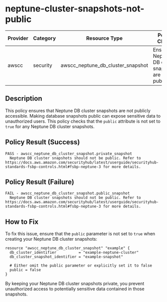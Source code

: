 # neptune-cluster-snapshots-not-public

| Provider | Category | Resource Type | Policy Check | Policy Source |
|----------|----------|--------------|--------------|---------------|
| awscc | security | awscc_neptune_db_cluster_snapshot | Ensure Neptune DB cluster snapshots are not public | AWS FSBP Neptune.3 |

## Description

This policy ensures that Neptune DB cluster snapshots are not publicly accessible. Making database snapshots public can expose sensitive data to unauthorized users. This policy checks that the `public` attribute is not set to `true` for any Neptune DB cluster snapshots.

## Policy Result (Success)

```
PASS - awscc_neptune_db_cluster_snapshot.private_snapshot
  Neptune DB cluster snapshots should not be public. Refer to https://docs.aws.amazon.com/securityhub/latest/userguide/securityhub-standards-fsbp-controls.html#fsbp-neptune-3 for more details.
```

## Policy Result (Failure)

```
FAIL - awscc_neptune_db_cluster_snapshot.public_snapshot
  Neptune DB cluster snapshots should not be public. Refer to https://docs.aws.amazon.com/securityhub/latest/userguide/securityhub-standards-fsbp-controls.html#fsbp-neptune-3 for more details.
```

## How to Fix

To fix this issue, ensure that the `public` parameter is not set to `true` when creating your Neptune DB cluster snapshots:

```hcl
resource "awscc_neptune_db_cluster_snapshot" "example" {
  db_cluster_identifier          = "example-neptune-cluster"
  db_cluster_snapshot_identifier = "example-snapshot"
  
  # Either omit the public parameter or explicitly set it to false
  public = false
}
```

By keeping your Neptune DB cluster snapshots private, you prevent unauthorized access to potentially sensitive data contained in those snapshots.
